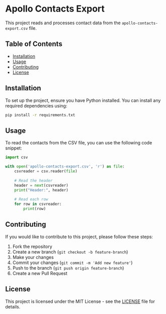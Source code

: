 # Apollo Contacts Export

This project reads and processes contact data from the `apollo-contacts-export.csv` file.

## Table of Contents

- [Installation](#installation)
- [Usage](#usage)
- [Contributing](#contributing)
- [License](#license)

## Installation

To set up the project, ensure you have Python installed. You can install any required dependencies using:

```bash
pip install -r requirements.txt
```

## Usage

To read the contacts from the CSV file, you can use the following code snippet:

```python
import csv

with open('apollo-contacts-export.csv', 'r') as file:
    csvreader = csv.reader(file)
    
    # Read the header
    header = next(csvreader)
    print("Header:", header)
    
    # Read each row
    for row in csvreader:
        print(row)
```

## Contributing

If you would like to contribute to this project, please follow these steps:

1. Fork the repository
2. Create a new branch (`git checkout -b feature-branch`)
3. Make your changes
4. Commit your changes (`git commit -m 'Add new feature'`)
5. Push to the branch (`git push origin feature-branch`)
6. Create a new Pull Request

## License

This project is licensed under the MIT License - see the [LICENSE](LICENSE) file for details.
